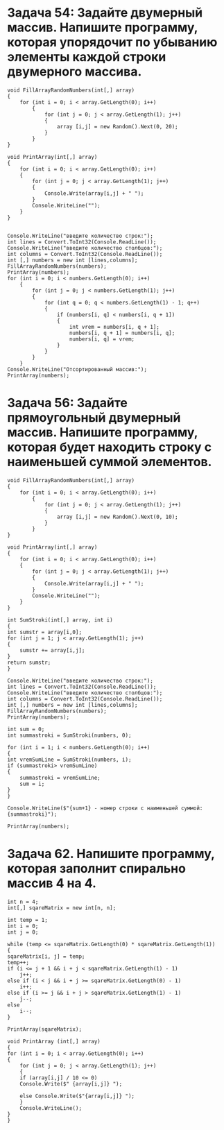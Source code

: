 #   Задача 54: Задайте двумерный массив. Напишите программу, которая упорядочит по убыванию элементы каждой строки двумерного массива.

    void FillArrayRandomNumbers(int[,] array)
    {
        for (int i = 0; i < array.GetLength(0); i++)
            {        
                for (int j = 0; j < array.GetLength(1); j++)
                {
                    array [i,j] = new Random().Next(0, 20);
                }   
            }
    }

    void PrintArray(int[,] array)
    {
        for (int i = 0; i < array.GetLength(0); i++)
        {
            for (int j = 0; j < array.GetLength(1); j++)
            {
                Console.Write(array[i,j] + " ");
            }   
            Console.WriteLine(""); 
        }
    }


    Console.WriteLine("введите количество строк:");
    int lines = Convert.ToInt32(Console.ReadLine());
    Console.WriteLine("введите количество столбцов:");
    int columns = Convert.ToInt32(Console.ReadLine());
    int [,] numbers = new int [lines,columns];
    FillArrayRandomNumbers(numbers);
    PrintArray(numbers);
    for (int i = 0; i < numbers.GetLength(0); i++)
        {
            for (int j = 0; j < numbers.GetLength(1); j++)
            {
                for (int q = 0; q < numbers.GetLength(1) - 1; q++)
                {
                    if (numbers[i, q] < numbers[i, q + 1])
                    {
                        int vrem = numbers[i, q + 1];
                        numbers[i, q + 1] = numbers[i, q];
                        numbers[i, q] = vrem;
                    }
                }
            }
        }
    Console.WriteLine("Отсортированный массив:");
    PrintArray(numbers);

#   Задача 56: Задайте прямоугольный двумерный массив. Напишите программу, которая будет находить строку с наименьшей суммой элементов.

    void FillArrayRandomNumbers(int[,] array)
    {
        for (int i = 0; i < array.GetLength(0); i++)
            {        
                for (int j = 0; j < array.GetLength(1); j++)
                {
                    array [i,j] = new Random().Next(0, 10);
                }   
            }
    }

    void PrintArray(int[,] array)
    {
        for (int i = 0; i < array.GetLength(0); i++)
        {
            for (int j = 0; j < array.GetLength(1); j++)
            {
                Console.Write(array[i,j] + " ");
            }   
            Console.WriteLine(""); 
        }
    }

    int SumStroki(int[,] array, int i)
    {
    int sumstr = array[i,0];
    for (int j = 1; j < array.GetLength(1); j++)
    {
        sumstr += array[i,j];
    }
    return sumstr;
    }

    Console.WriteLine("введите количество строк:");
    int lines = Convert.ToInt32(Console.ReadLine());
    Console.WriteLine("введите количество столбцов:");
    int columns = Convert.ToInt32(Console.ReadLine());
    int [,] numbers = new int [lines,columns];
    FillArrayRandomNumbers(numbers);
    PrintArray(numbers);

    int sum = 0;
    int summastroki = SumStroki(numbers, 0);

    for (int i = 1; i < numbers.GetLength(0); i++)
    {
    int vremSumLine = SumStroki(numbers, i);
    if (summastroki> vremSumLine)
    {
        summastroki = vremSumLine;
        sum = i;
    }
    }

    Console.WriteLine($"{sum+1} - номер строки с наименьшей суммой: {summastroki}");

    PrintArray(numbers);


#   Задача 62. Напишите программу, которая заполнит спирально массив 4 на 4.


    int n = 4;
    int[,] sqareMatrix = new int[n, n];

    int temp = 1;
    int i = 0;
    int j = 0;

    while (temp <= sqareMatrix.GetLength(0) * sqareMatrix.GetLength(1))
    {
    sqareMatrix[i, j] = temp;
    temp++;
    if (i <= j + 1 && i + j < sqareMatrix.GetLength(1) - 1)
        j++;
    else if (i < j && i + j >= sqareMatrix.GetLength(0) - 1)
        i++;
    else if (i >= j && i + j > sqareMatrix.GetLength(1) - 1)
        j--;
    else
        i--;
    }

    PrintArray(sqareMatrix);

    void PrintArray (int[,] array)
    {
    for (int i = 0; i < array.GetLength(0); i++)
    {
        for (int j = 0; j < array.GetLength(1); j++)
        {
        if (array[i,j] / 10 <= 0)
        Console.Write($" {array[i,j]} ");

        else Console.Write($"{array[i,j]} ");
        }
        Console.WriteLine();
    }
    }
